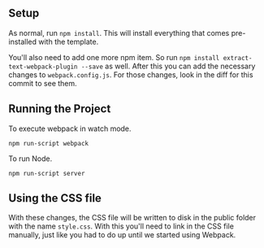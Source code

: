 

## Setup

As normal, run `npm install`. This will install everything that comes pre-installed with the template.

You'll also need to add one more npm item. So run `npm install extract-text-webpack-plugin --save` as well. After this you can add the necessary changes to `webpack.config.js`. For those changes, look in the diff for this commit to see them.

## Running the Project

To execute webpack in watch mode.

```
npm run-script webpack
```

To run Node.

```
npm run-script server
```

## Using the CSS file

With these changes, the CSS file will be written to disk in the public folder with the name `style.css`. With this you'll need to link in the CSS file manually, just like you had to do up until we started using Webpack.
